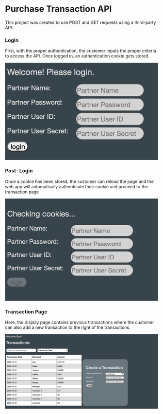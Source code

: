 # Purchase Transaction API

This project was created to use POST and GET requests using a third-party API.

### Login
First, with the proper authentication, the customer inputs the proper criteria to access the API.
Once logged in, an authentication cookie gets stored.

![Login](https://github.com/josephgregoryii/Projects/blob/master/Purchase%20Transaction%20API%20Web%20App/img/login.png)

### Post- Login
Once a cookie has been stored, the customer can reload the page and the web app will automatically authenticate their
cookie and proceed to the transaction page

![Post-Login](https://github.com/josephgregoryii/Projects/blob/master/Purchase%20Transaction%20API%20Web%20App/img/post-login.png)

### Transaction Page
Here, the display page contains previous transactions where the customer can also add a new transaction to the right
of the transactions.

![Display](https://github.com/josephgregoryii/Projects/blob/master/Purchase%20Transaction%20API%20Web%20App/img/display.png)



